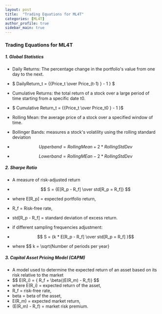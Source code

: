 ```yaml
---
layout: post
title:  "Trading Equations for ML4T"
categories: [ML4T]
author_profile: true
sidebar_main: true
---
```


### Trading Equations for ML4T
  
##### 1. Global Statistics

* Daily Returns: The percentage change in the portfolio's value from one day to the next.
* $ DailyReturn_t = {{Price_t \over Price_(t-1) } - 1 } $

* Cumulative Returns: the total return of a stock over a large period of time starting from a specific date t0.
* $ Cumulative Return_t = {{Price_t \over Price_t0 } - 1 }$

* Rolling Mean: the average price of a stock over a specified window of time.

* Bollinger Bands: measures a stock's volatility using the rolling standard deviation
* $$ Upper band = {Rolling Mean + 2 * Rolling Std Dev }$$
* $$ Lower band = {Rolling MEan - 2 * Rolling Std Dev }$$


##### 2. Sharpe Ratio

* A measure of risk-adjusted return
* $$ S = {E[R_p - R_f] \over std[R_p = R_f]} $$
* where E[R_p] = expected portfolio return,
* R_f = Risk-free rate,
* std[R_p - R_f] = standard deviation of excess return.

* if different sampling frequencies adjustment:
* $$ S = {k * E[R_p - R_f] \over std[R_p = R_f] }$$
* where $$ k = \sqrt{Number of periods per year}


##### 3. Capital Asset Pricing Model (CAPM)

* A model used to determine the expected return of an asset based on its risk relative to the market
* $$ E(R_i) = { R_f + \beta{(E(R_m) - R_f)} $$
* where E(R_i) = expected return of the asset,
* R_f = risk-free rate,
* beta = beta of the asset,
* E(R_m) = expected market return,
* (E(R_m) - R_f) = market risk premium.


